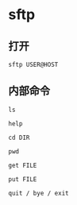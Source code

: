 # sftp

## 打开

```shell
sftp USER@HOST
```



## 内部命令

`ls`

`help`

`cd DIR`

`pwd`

`get FILE`

`put FILE`

`quit / bye / exit`